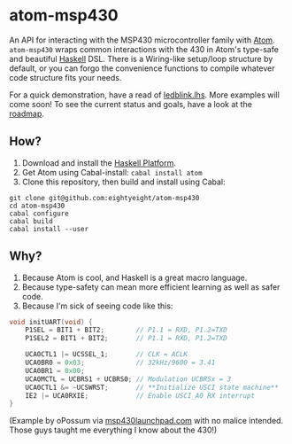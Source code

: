 # atom-msp430

An API for interacting with the MSP430 microcontroller family with [Atom][].
`atom-msp430` wraps common interactions with the 430 in Atom's type-safe and beautiful [Haskell][] DSL.
There is a Wiring-like setup/loop structure by default, or you can forgo the convenience functions to
compile whatever code structure fits your needs.

For a quick demonstration, have a read of [ledblink.lhs][].
More examples will come soon!
To see the current status and goals, have a look at the [roadmap][].

 [Atom]: https://github.com/tomahawkins/atom
 [Haskell]: http://www.haskell.org/
 [ledblink.lhs]: Language/Atom/MSP430/Examples/ledblink.lhs
 [roadmap]: https://github.com/eightyeight/atom-msp430/wiki/Roadmap

## How?

 1. Download and install the [Haskell Platform][].
 2. Get Atom using Cabal-install: `cabal install atom`
 3. Clone this repository, then build and install using Cabal:

```
git clone git@github.com:eightyeight/atom-msp430
cd atom-msp430
cabal configure
cabal build
cabal install --user
```

 [Haskell Platform]: http://www.haskell.org/platform

## Why?

 1. Because Atom is cool, and Haskell is a great macro language.
 2. Because type-safety can mean more efficient learning as well as safer code.
 3. Because I'm sick of seeing code like this:

```c
void initUART(void) {
    P1SEL = BIT1 + BIT2;        // P1.1 = RXD, P1.2=TXD
    P1SEL2 = BIT1 + BIT2;       // P1.1 = RXD, P1.2=TXD

    UCA0CTL1 |= UCSSEL_1;       // CLK = ACLK
    UCA0BR0 = 0x03;             // 32kHz/9600 = 3.41
    UCA0BR1 = 0x00;
    UCA0MCTL = UCBRS1 + UCBRS0; // Modulation UCBRSx = 3
    UCA0CTL1 &= ~UCSWRST;       // **Initialize USCI state machine**
    IE2 |= UCA0RXIE;            // Enable USCI_A0 RX interrupt
}
```

(Example by oPossum via [msp430launchpad.com][] with no malice intended.
Those guys taught me everything I know about the 430!)

 [msp430launchpad.com]: http://www.msp430launchpad.com/2012/06/using-printf.html
